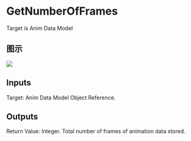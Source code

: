# GetNumberOfFrames

Target is Anim Data Model

## 图示

![]($-20221218-17535463.png)

## Inputs

Target: Anim Data Model Object Reference.  

## Outputs

Return Value: Integer. Total number of frames of animation data stored.

